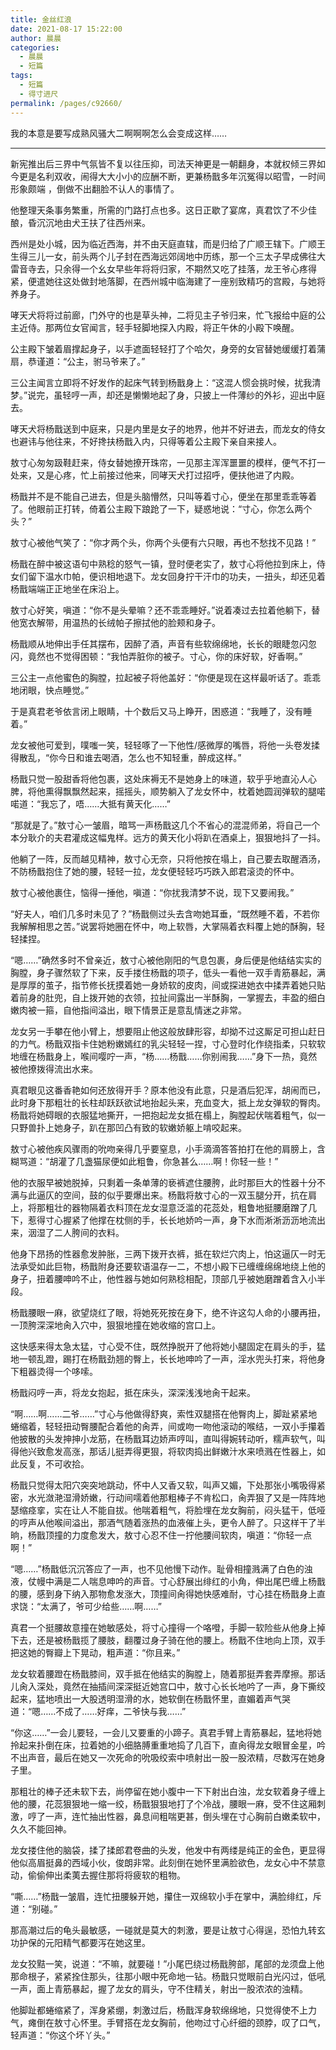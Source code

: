 ```yaml
---
title: 金丝红浪
date: 2021-08-17 15:22:00
author: 晨晨
categories: 
  - 晨晨
  - 短篇
tags: 
  - 短篇
  - 得寸进尺
permalink: /pages/c92660/
---
```


我的本意是要写成熟风骚大二啊啊啊怎么会变成这样……

<!-- more -->

---

新宪推出后三界中气氛皆不复以往压抑，司法天神更是一朝翻身，本就权倾三界如今更是名利双收，闹得大大小小的应酬不断，更兼杨戬多年沉冤得以昭雪，一时间形象颇端 ，倒做不出翻脸不认人的事情了。

他整理天条事务繁重，所需的门路打点也多。这日正歇了宴席，真君饮了不少佳酿，昏沉沉地由犬王扶了往西州来。

西州是处小城，因为临近西海，并不由天庭直辖，而是归给了广顺王辖下。广顺王生得三儿一女，前头两个儿子封在西海远郊阔地中历练，那一个三太子早成佛往大雷音寺去，只余得一个幺女早些年将将归家，不期然又吃了挂落，龙王爷心疼得紧，便遣她往这处做封地落脚，在西州城中临海建了一座别致精巧的宫殿，与她将养身子。

哮天犬将将过前廊，门外守的也是草头神，二将见主子爷归来，忙飞报给中庭的公主近侍。那两位女官闻言，轻手轻脚地探入内殿，将正午休的小殿下唤醒。

公主殿下皱着眉撑起身子，以手遮面轻轻打了个哈欠，身旁的女官替她缓缓打着蒲扇，恭谨道：“公主，驸马爷来了。”

三公主闻言立即将不好发作的起床气转到杨戬身上：“这混人惯会挑时候，扰我清梦。”说完，虽轻哼一声，却还是懒懒地起了身，只披上一件薄纱的外衫，迎出中庭去。

哮天犬将杨戬送到中庭来，只是内里是女子的地界，他并不好进去，而龙女的侍女也避讳与他往来，不好搀扶杨戬入内，只得等着公主殿下亲自来接人。

敖寸心匆匆趿鞋赶来，侍女替她撩开珠帘，一见那主浑浑噩噩的模样，便气不打一处来，又是心疼，忙上前接过他来，同哮天犬打过招呼，便扶他进了内殿。

杨戬并不是不能自己进去，但是头脑懵然，只叫等着寸心，便坐在那里乖乖等着了。他眼前正打转，倚着公主殿下踉跄了一下，疑惑地说：“寸心，你怎么两个头？”

敖寸心被他气笑了：“你才两个头，你两个头便有六只眼，再也不愁找不见路！”

杨戬在醉中被这语句中熟稔的怒气一镇，登时便老实了，敖寸心将他拉到床上，侍女们留下温水巾帕，便识相地退下。龙女回身拧干汗巾的功夫，一扭头，却还见着杨戬端端正正地坐在床沿上。

敖寸心好笑，嗔道：“你不是头晕嘛？还不乖乖睡好。”说着凑过去拉着他躺下，替他宽衣解带，用温热的长绒帕子擦拭他的脸颊和身子。

杨戬顺从地伸出手任其摆布，因醉了酒，声音有些软绵绵地，长长的眼睫忽闪忽闪，竟然也不觉得困顿：“我怕弄脏你的被子。寸心，你的床好软，好香啊。”

三公主一点他蜜色的胸膛，拉起被子将他盖好：“你便是现在这样最听话了。乖乖地闭眼，快点睡觉。”

于是真君老爷依言闭上眼睛，十个数后又马上睁开，困惑道：“我睡了，没有睡着。”

龙女被他可爱到，噗嗤一笑，轻轻啄了一下他性/感微厚的嘴唇，将他一头卷发揉得散乱，“你今日和谁去喝酒，怎么也不知轻重，醉成这样。”

杨戬只觉一股甜香将他包裹，这处床褥无不是她身上的味道，软乎乎地直沁人心脾，将他熏得飘飘然起来，摇摇头，顺势躺入了龙女怀中，枕着她圆润弹软的腿喏喏道：“我忘了，唔……大抵有黄天化……”

“那就是了。”敖寸心一皱眉，暗骂一声杨戬这几个不省心的混混师弟，将自己一个本分耿介的夫君灌成这幅鬼样。远方的黄天化小将趴在酒桌上，狠狠地抖了一抖。

他躺了一阵，反而越见精神，敖寸心无奈，只将他按在塌上，自己要去取醒酒汤，不防杨戬抱住了她的腰，轻轻一拉，龙女便轻轻巧巧跌入郎君滚烫的怀中。

敖寸心被他裹住，恼得一捶他，嗔道：“你扰我清梦不说，现下又要闹我。”

“好夫人，咱们几多时未见了？”杨戬侧过头去含吻她耳垂，“既然睡不着，不若你我解解相思之苦。”说罢将她圈在怀中，吻上软唇，大掌隔着衣料覆上她的酥胸，轻轻揉捏。

“嗯……”确然多时不曾亲近，敖寸心被他刚阳的气息包裹，身后便是他结结实实的胸膛，身子骤然软了下来，反手搂住杨戬的项子，低头一看他一双手青筋暴起，满是厚厚的茧子，指节修长抚摸着她一身娇软的皮肉，间或探进她衣中揉弄着她只贴着前身的肚兜，自上拨开她的衣领，拉扯间露出一半酥胸，一掌握去，丰盈的细白嫩肉被一箍，自他指间溢出，眼下情景正是意乱情迷之非常。

龙女另一手攀在他小臂上，想要阻止他这般放肆形容，却拗不过这厮足可担山赶日的力气。杨戬双指卡住她粉嫩嫣红的乳尖轻轻一捏，寸心登时化作绕指柔，只软软地缠在杨戬身上，喉间嘤咛一声，“杨……杨戬……你别闹我……”身下一热，竟然被他撩拨得流出水来。

真君眼见这番香艳如何还放得开手？原本他没有此意，只是酒后犯浑，胡闹而已，此时身下那粗壮的长柱却跃跃欲试地抬起头来，充血变大，抵上龙女弹软的臀肉。杨戬将她碍眼的衣服猛地撕开，一把抱起龙女抵在榻上，胸膛起伏喘着粗气，似一只野兽扑上她身子，趴在那凹凸有致的软嫩娇躯上啃咬起来。

敖寸心被他疾风骤雨的吮吻亲得几乎要窒息，小手滴滴答答拍打在他的肩膀上，含糊骂道：“胡灌了几盏猫尿便如此粗鲁，你急甚么……啊！你轻一些！”

他的衣服早被她脱掉，只剩着一条单薄的亵裤遮住腰胯，此时那巨大的性器十分不满与此逼仄的空间，鼓的似乎要爆出来。杨戬将敖寸心的一双玉腿分开，抗在肩上，将那粗壮的器物隔着衣料顶在龙女湿意泛滥的花蕊处，粗鲁地挺腰磨蹭了几下，惹得寸心握紧了他撑在枕侧的手，长长地娇吟一声，身下水而淅淅沥沥地流出来，洇湿了二人胯间的衣料。

他身下昂扬的性器愈发肿胀，三两下拨开衣裤，抵在软烂穴肉上，怕这逼仄一时无法承受如此巨物，杨戬附身还要软语温存一二，不想小殿下已缠缠绵绵地绕上他的身子，扭着腰呻吟不止，他性器与她如何熟稔相配，顶部几乎被她磨蹭着含入小半段。

杨戬腰眼一麻，欲望烧红了眼，将她死死按在身下，绝不许这勾人命的小腰再扭，一顶胯深深地肏入穴中，狠狠地撞在她收缩的宫口上。

这快感来得太急太猛，寸心受不住，既然挣脱开了他将她小腿固定在肩头的手，猛地一顿乱蹬，踢打在杨戬劲翘的臀上，长长地呻吟了一声，淫水兜头打来，将他身下粗器烫得一个哆嗦。

杨戬闷哼一声，将龙女抱起，抵在床头，深深浅浅地肏干起来。

“啊……啊……二爷……”寸心与他做得舒爽，索性双腿搭在他臀肉上，脚趾紧紧地蜷缩着，轻轻扭动臀腰配合着他的肏弄，间或吻一吻他滚动的喉结，一双小手攥着他披散的头发抻抻小龙筋，在杨戬耳边娇声哼叫，直叫得婉转动听，糯声软气，叫得他兴致愈发高涨，那话儿挺弄得更狠，将软肉捣出鲜嫩汁水来喷溅在性器上，如此反复，不可收拾。

杨戬只觉得太阳穴突突地跳动，怀中人又香又软，叫声又媚，下处那张小嘴吸得紧密，水光潋滟湿滑娇嫩，行动间嚅着他那粗棒子不肯松口，肏弄狠了又是一阵阵地瑟缩痉挛，实在让人不能自拔。他喘着粗气，将脸埋在龙女胸前，闷头猛干，低哑的哼声从他喉间溢出，那酒气随着涨热的血液催上头，更令人醉了。只这样干了半晌，杨戬顶撞的力度愈发大，敖寸心忍不住一拧他腰间软肉，嗔道：“你轻一点啊！”

“嗯……”杨戬低沉沉答应了一声，也不见他慢下动作。耻骨相撞溅满了白色的浊液，仗幔中满是二人喘息呻吟的声音。寸心舒展出绯红的小角，伸出尾巴缠上杨戬的腰，感到身下纳入那物愈发涨大，顶撞间肏得她快感难耐，寸心挂在杨戬身上直求饶：“太满了，爷可少给些……啊……”

真君一个挺腰故意撞在她敏感处，将寸心撞得一个咯噔，手脚一软险些从他身上掉下去，还是被杨戬揽了腰肢，翻覆过身子骑在他的腰上。杨戬不住地向上顶，双手把这她的臀瓣上下晃动，粗声道：“你且来。”

龙女软着腰蹬在杨戬膝间，双手抵在他结实的胸膛上，随着那挺弄套弄摩擦。那话儿肏入深处，竟然在抽插间深深挺近她宫口中，敖寸心长长地吟了一声，身下撕绞起来，猛地喷出一大股透明湿滑的水，她软倒在杨戬怀里，直媚着声气哭道：“嗯……不成了……好痒，二爷快与我……”

“你这……”一会儿要轻，一会儿又要重的小蹄子。真君手臂上青筋暴起，猛地将她拎起来扑倒在床，拉着她的小细胳膊重重地捣了几百下，直肏得龙女眼冒金星，吟不出声音，最后在她又一次死命的吮吸绞索中喷射出一股一股浓精，尽数泻在她身子里。

那粗壮的棒子还未软下去，尚停留在她小腹中一下下射出白浊，龙女软着身子缠上他的腰，花蕊狠狠地一缩一绞，杨戬狠狠地打了个冷战，腰眼一麻，受不住这厢刺激，哼了一声，连忙抽出性器，鼻息间粗喘更甚，倒头埋在寸心胸前白嫩柔软中，久久不能回神。

龙女搂住他的脑袋，揉了揉郎君卷曲的头发，他发中有两缕是纯正的金色，更显得他似高眉挺鼻的西域小伙，俊朗非常。此刻倒在她怀里满脸欲色，龙女心中不禁意动，偷偷伸出柔荑去握住那将将疲软的粗物。

“嘶……”杨戬一皱眉，连忙扭腰躲开她，攥住一双绵软小手在掌中，满脸绯红，斥道：“别碰。”

那高潮过后的龟头最敏感，一碰就是莫大的刺激，要是让敖寸心得逞，恐怕九转玄功护保的元阳精气都要泻在她这里。

龙女狡黠一笑，说道：“不嘛，就要碰！”小尾巴绕过杨戬胯部，尾部的龙须盘上他那命根子，紧紧拴住那头，往那小眼中死命地一钻。杨戬只觉眼前白光闪过，低吼一声，面上青筋暴起，握了龙女的肩头，守不住精关，射出一股浓浓的浊精。

他脚趾都蜷缩紧了，浑身紧绷，刺激过后，杨戬浑身软绵绵地，只觉得使不上力气，瘫倒在敖寸心怀里。手臂搭在龙女胸前，他吻过寸心纤细的颈脖，叹了口气，轻声道：“你这个坏丫头。”
